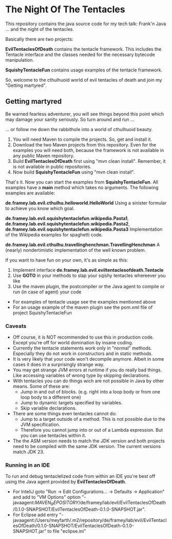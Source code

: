 # The Night Of The Tentacles
This repository contains the java source code for my tech talk: Frank'n Java ... and the night of the tentacles.

Basically there are two projects:

**EvilTentaclesOfDeath** contains the tentacle framework. This includes the Tentacle interface and the classes needed for the necessary bytecode manipulation.

**SquishyTentacleFun** contains usage examples of the tentacle framework.

So, welcome to the cthulhuoid world of evil tentacles of death and join my "Getting martyred".

## Getting martyred
Be warned fearless adventurer, you will see things beyond this point which may damage your sanity seriously. So turn around and run ...

... or follow me down the rabbithole into a world of cthulhuoid beauty.

1. You will need Maven to compile the projects. So, get and install it.
2. Download the two Maven projects from this repository. Even for the examples you will need both, because the framework is not available in any public Maven repository.
3. Build **EvilTentaclesOfDeath** first using "mvn clean install". Remember, it is not available in public repositories.
4. Now build **SquishyTentacleFun** using "mvn clean install". 

That's it. Now you can start the examples from **SquishyTentacleFun**. All examples have a **main** method which takes no arguments. The following examples are available:

**de.framey.lab.evil.cthulhu.helloworld.HelloWorld** Using a sinister formular to achieve you know which goal.

**de.framey.lab.evil.squishytentaclefun.wikipedia.Pasta1**,
**de.framey.lab.evil.squishytentaclefun.wikipedia.Pasta2**,
**de.framey.lab.evil.squishytentaclefun.wikipedia.Pasta3** Implementation of the Wikipedia examples for spaghetti code.

**de.framey.lab.evil.cthulhu.travellinghenchman.TravellingHenchman** A (nearly) nondertimistic implementation of the well known problem.

If you want to have fun on your own, it's as simple as this:

1. Implement interface **de.framey.lab.evil.eviltentaclesofdeath.Tentacle**
2. Use **GOTO** in your methods to slap your sqishy tentacles whereever you like
3. Use the maven plugin, the postcompiler or the Java agent to compile or run (in case of agent) your code

* For examples of tentacle usage see the examples mentioned above
* For an usage example of the maven plugin see the pom.xml file of project SquishyTentacleFun

### Caveats

* Off course, it is NOT recommended to use this in production code. Except you're off for world domination by insane coding.
* Currently the tentacle statements work only in "normal" methods. Especially they do not work in constructors and in static methods.
* It is very likely that your code won't decompile anymore. Albeit in some cases it does in a surprisingly strange way.
* You may get strange JVM errors at runtime if you do really bad things. Like accessing variables of wrong type by skipping declarations.
* With tentacles you can do things wich are not possible in Java by other means. Some of these are:
    * Jump in and out of blocks. (e.g. right into a loop body or from one loop body to a different one)
    * Jump to dynamic targets specified by variables.
    * Skip variable declarations.
* There are some things even tentacles cannot do:
    * Jump to a target outside of a method. This is not possible due to the JVM specification.
    * Therefore you cannot jump into or out of a Lambda expression. But you can use tentacles within it.
* The the ASM version needs to match the JDK version and both projects need to be compiled with the same JDK version. The current versions match JDK 23.

### Running in an IDE

To run and debug tentaclelized code from within an IDE you're best off using the Java agent provided by **EvilTentaclesOfDeath**.

* For InteliJ goto "Run -> Edit Configurations... -> Defaults -> Application" and add to "VM Options" option "-javaagent:$MAVEN_REPOSITORY$/de/framey/lab/evil/EvilTentaclesOfDeath/0.1.0-SNAPSHOT/EvilTentaclesOfDeath-0.1.0-SNAPSHOT.jar".
* For Eclipse add entry "-javaagent:/Users/meyfarth/.m2/repository/de/framey/lab/evil/EvilTentaclesOfDeath/0.1.0-SNAPSHOT/EvilTentaclesOfDeath-0.1.0-SNAPSHOT.jar" to file "eclipse.ini"

